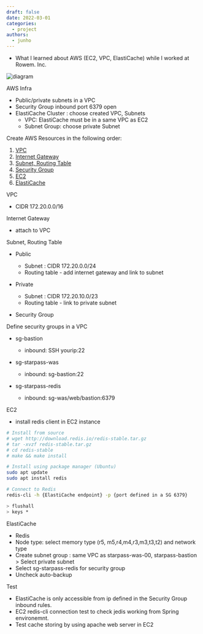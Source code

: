 ```yaml
---
draft: false
date: 2022-03-01
categories:
  - project
authors:
  - junho
---
```


- What I learned about AWS (EC2, VPC, ElastiCache) while I worked at Rowem. Inc.

![diagram](https://d2cg24p20j4o18.cloudfront.net/playvote/000/20210819/82331f92-bc8c-403e-a1d1-5d51bc6fec79.jpg)

<!-- more -->

AWS Infra

- Public/private subnets in a VPC
- Security Group inbound port 6379 open
- ElastiCache Cluster : choose created VPC, Subnets
	- VPC: ElastiCache must be in a same VPC as EC2
	- Subnet Group: choose private Subnet

Create AWS Resources in the following order:

1. [VPC](#vpc)
2. [Internet Gateway](#internet-gateway)
3. [Subnet, Routing Table](#subnet-routing-table)
4. [Security Group](#security-group)
5. [EC2](#ec2)
5. [ElastiCache](#elasticache)

VPC

- CIDR 172.20.0.0/16

Internet Gateway

- attach to VPC

Subnet, Routing Table

- Public
  - Subnet : CIDR 172.20.0.0/24
  - Routing table - add internet gateway and link to subnet

- Private
  - Subnet : CIDR 172.20.10.0/23
  - Routing table - link to private subnet

- Security Group

Define security groups in a VPC

  - sg-bastion
    - inbound: SSH yourip:22

  - sg-starpass-was
    - inbound: sg-bastion:22

  - sg-starpass-redis
    - inbound: sg-was/web/bastion:6379

EC2

- install redis client in EC2 instance

```sh
# Install from source
# wget http://download.redis.io/redis-stable.tar.gz
# tar -xvzf redis-stable.tar.gz
# cd redis-stable
# make && make install

# Install using package manager (Ubuntu)
sudo apt update
sudo apt install redis

# Connect to Redis
redis-cli -h {ElastiCache endpoint} -p {port defined in a SG 6379}

> flushall
> keys *
```

ElastiCache

- Redis
- Node type: select memory type (r5, m5,r4,m4,r3,m3,t3,t2) and network type
- Create subnet group : same VPC as starpass-was-00, starpass-bastion > Select private subnet
- Select sg-starpass-redis for security group
- Uncheck auto-backup


Test

- ElastiCache is only accessible from ip defined in the Security Group inbound rules.
- EC2 redis-cli connection test to check jedis working from Spring environemnt.
- Test cache storing by using apache web server in EC2


